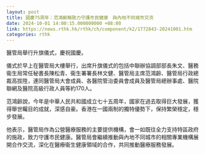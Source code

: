 ```yaml
---
layout: post
title: 國慶75周年｜范鴻齡稱致力守護市民健康　與內地不同城市交流
date: 2024-10-01 14:00:15.000000000 +08:00
link: https://news.rthk.hk/rthk/ch/component/k2/1772843-20241001.htm
categories: rthk
---
```


醫管局舉行升旗儀式，慶祝國慶。

儀式於早上在醫管局大樓舉行，出席升旗儀式的包括中聯辦協調部部長朱文、醫務衞生局常任秘書長陳松青、衞生署署長林文健、醫管局主席范鴻齡、醫管局行政總裁高拔陞，連同醫管局大會成員、各醫院管治委員會成員及醫管局總辦事處、醫院聯網及醫院高級行政人員等約170人。

范鴻齡說，今年是中華人民共和國成立七十五周年，國家在過去取得巨大發展，獲得舉世矚目的成就，深感自豪。香港在一國兩制的獨特優勢下，保持繁榮穩定，穩步發展。

他表示，醫管局作為公營醫療服務的主要提供機構，會一如既往全力支持特區政府的施政，致力守護市民健康。醫管局會繼續推動與內地不同城市的相關專業機構展開合作交流，深化在醫療衞生健康領域的合作，共同推動醫療服務發展。
